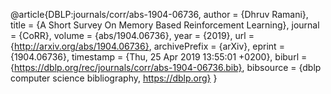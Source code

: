 @article{DBLP:journals/corr/abs-1904-06736,
  author    = {Dhruv Ramani},
  title     = {A Short Survey On Memory Based Reinforcement Learning},
  journal   = {CoRR},
  volume    = {abs/1904.06736},
  year      = {2019},
  url       = {http://arxiv.org/abs/1904.06736},
  archivePrefix = {arXiv},
  eprint    = {1904.06736},
  timestamp = {Thu, 25 Apr 2019 13:55:01 +0200},
  biburl    = {https://dblp.org/rec/journals/corr/abs-1904-06736.bib},
  bibsource = {dblp computer science bibliography, https://dblp.org}
}